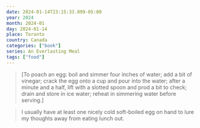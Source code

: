 ```yaml
---
date: 2024-01-14T23:15:33.899-05:00
year: 2024
month: 2024-01
day: 2024-01-14
place: Toronto
country: Canada
categories: ["book"]
series: An Everlasting Meal
tags: ["food"]
---
```

> [To poach an egg: boil and simmer four inches of water; add a bit of vinegar; crack the egg onto a cup and pour into the water; after a minute and a half, lift with a slotted spoon and prod a bit to check; drain and  store in ice water; reheat in simmering water before serving.]

> I usually have at least one nicely cold soft-boiled egg on hand to lure my thoughts away from eating lunch out.
